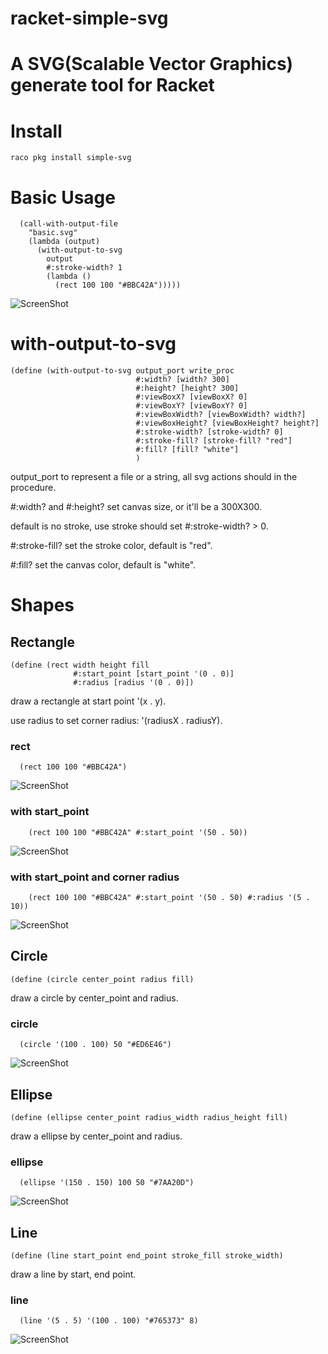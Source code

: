 # racket-simple-svg

A SVG(Scalable Vector Graphics) generate tool for Racket
==================

# Install
    raco pkg install simple-svg

# Basic Usage
```racket
  (call-with-output-file
    "basic.svg"
    (lambda (output)
      (with-output-to-svg
        output
        #:stroke-width? 1
        (lambda ()
          (rect 100 100 "#BBC42A")))))
```
![ScreenShot](simple-svg/showcase/shapes/rect/rect.svg)

# with-output-to-svg
```racket
(define (with-output-to-svg output_port write_proc
                            #:width? [width? 300]
                            #:height? [height? 300]
                            #:viewBoxX? [viewBoxX? 0]
                            #:viewBoxY? [viewBoxY? 0]
                            #:viewBoxWidth? [viewBoxWidth? width?]
                            #:viewBoxHeight? [viewBoxHeight? height?]
                            #:stroke-width? [stroke-width? 0]
                            #:stroke-fill? [stroke-fill? "red"]
                            #:fill? [fill? "white"]
                            )
```

  output_port to represent a file or a string, all svg actions should in the procedure.
  
  #:width? and #:height? set canvas size, or it'll be a 300X300.

  default is no stroke, use stroke should set #:stroke-width? > 0.

  #:stroke-fill? set the stroke color, default is "red".

  #:fill? set the canvas color, default is "white".
# Shapes

## Rectangle

```racket
(define (rect width height fill
              #:start_point [start_point '(0 . 0)]
              #:radius [radius '(0 . 0)])
```

  draw a rectangle at start point '(x . y).

  use radius to set corner radius: '(radiusX . radiusY).

### rect
```racket
  (rect 100 100 "#BBC42A")
```
![ScreenShot](simple-svg/showcase/shapes/rect/rect.svg)

### with start_point
```racket
    (rect 100 100 "#BBC42A" #:start_point '(50 . 50))
```
![ScreenShot](simple-svg/showcase/shapes/rect/rect_y.svg)

### with start_point and corner radius
```racket
    (rect 100 100 "#BBC42A" #:start_point '(50 . 50) #:radius '(5 . 10))
```
![ScreenShot](simple-svg/showcase/shapes/rect/rect_radius.svg)

## Circle

```racket
(define (circle center_point radius fill)
```
  draw a circle by center_point and radius.
  
### circle
```racket
  (circle '(100 . 100) 50 "#ED6E46")
```
![ScreenShot](simple-svg/showcase/shapes/circle/circle.svg)

## Ellipse

```racket
(define (ellipse center_point radius_width radius_height fill)
```
  draw a ellipse by center_point and radius.
  
### ellipse
```racket
  (ellipse '(150 . 150) 100 50 "#7AA20D")
```
![ScreenShot](simple-svg/showcase/shapes/ellipse/ellipse.svg)

## Line

```racket
(define (line start_point end_point stroke_fill stroke_width)
```
  draw a line by start, end point.
  
### line
```racket
  (line '(5 . 5) '(100 . 100) "#765373" 8)
```
![ScreenShot](simple-svg/showcase/shapes/line/line.svg)


